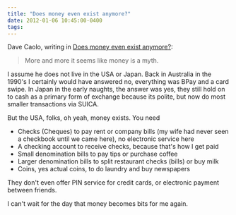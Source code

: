 ```yaml
---
title: "Does money even exist anymore?"
date: 2012-01-06 10:45:00-0400
tags: 
---
```


Dave Caolo, writing in [Does money even exist anymore?](http://52tiger.net/does-money-even-exist-anymore/):

> More and more it seems like money is a myth.

I assume he does not live in the USA or Japan. Back in Australia in the 1990's I certainly would have answered no, everything was BPay and a card swipe. In Japan in the early naughts, the answer was yes, they still hold on to cash as a primary form of exchange because its polite, but now do most smaller transactions via SUICA.

But the USA, folks, oh yeah, money exists. You need

* Checks (Cheques) to pay rent or company bills (my wife had never seen a checkbook until we came here), no electronic service here
* A checking account to receive checks, because that's how I get paid
* Small denomination bills to pay tips or purchase coffee
* Larger denomination bills to split restaurant checks (bills) or buy milk
* Coins, yes actual coins, to do laundry and buy newspapers

They don't even offer PIN service for credit cards, or electronic payment between friends.

I can't wait for the day that money becomes bits for me again.
